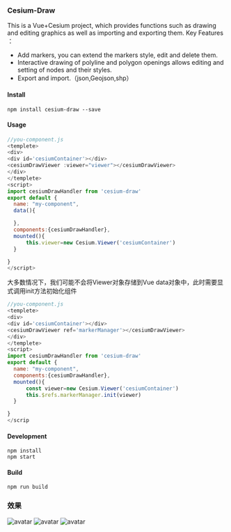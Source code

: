<!--
 * @Author: zhangbo
 * @E-mail: zhangb@geovis.com.cn
 * @Date: 2019-10-09 19:43:05
 * @LastEditors  : zhangbo
 * @LastEditTime : 2020-01-02 19:07:11
 * @Desc: 
 -->
### Cesium-Draw
This is a Vue+Cesium project, which provides functions such as drawing and editing graphics as well as importing and exporting them.
Key Features ：
- Add markers, you can extend the markers style, edit and delete them.
- Interactive drawing of polyline and polygon openings allows editing and setting of nodes and their styles.
- Export and import.（json,Geojson,shp）

#### Install
```
npm install cesium-draw --save
```
#### Usage
```js
//you-component.js
<templete>
<div>
<div id='cesiumContainer'></div>
<cesiumDrawViewer :viewer="viewer"></cesiumDrawViewer>
</div>
</templete>
<script>
import cesiumDrawHandler from 'cesium-draw'
export default {
  name: "my-component",
  data(){

  },
  components:{cesiumDrawHandler},
  mounted(){
      this.viewer=new Cesium.Viewer('cesiumContainer')
  }

}
</script>
```
大多数情况下，我们可能不会将Viewer对象存储到Vue data对象中，此时需要显式调用init方法初始化组件
```js
//you-component.js
<templete>
<div>
<div id='cesiumContainer'></div>
<cesiumDrawViewer ref='markerManager'></cesiumDrawViewer>
</div>
</templete>
<script>
import cesiumDrawHandler from 'cesium-draw'
export default {
  name: "my-component",
  components:{cesiumDrawHandler},
  mounted(){
      const viewer=new Cesium.Viewer('cesiumContainer')
      this.$refs.markerManager.init(viewer)
  }

}
</scrip
```
#### Development
```
npm install
npm start
```
#### Build
```
npm run build
```

### 效果
![avatar](https://img-blog.csdnimg.cn/20200102184048249.gif)
![avatar](https://img-blog.csdnimg.cn/20200102184102356.gif)
![avatar](https://img-blog.csdnimg.cn/20200102184114146.gif)

